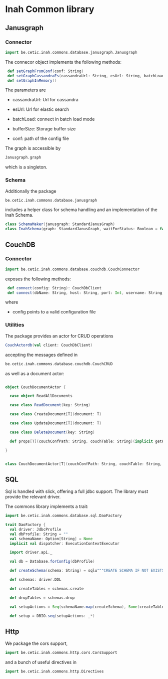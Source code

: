 # Inah Common library

## Janusgraph

### Connector

````scala
import be.cetic.inah.commons.database.janusgraph.Janusgraph
````

The connecor object implements the following methods: 
```scala
 def setGraphFromConf(conf: String)
 def setGraphCassandraEs(cassandraUrl: String, esUrl: String, batchLoad: Boolean = false, bufferSize: Option[Int] = None): Unit = {
 def setGraphInMemory()
```

The parameters are
- cassandraUrl: Url for cassandra
- esUrl: Url for elastic search 
- batchLoad: connect in batch load mode
- bufferSize: Storage buffer size

- conf: path of the config file

The graph is accessible by
```scala
Janusgraph.graph
```
which is a singleton.

### Schema
Additionally the package 
````scala
be.cetic.inah.commons.database.janusgraph

````

includes a helper class for schema handling and an implementation of the Inah Schema.
```scala
class SchemaMaker(janusgraph: StandardJanusGraph)
class InahSchema(graph: StandardJanusGraph, waitForStatus: Boolean = false, mixed: Boolean = true, reindexation: Boolean = false, enabling: Boolean = true)

```

## CouchDB
### Connector

```scala
import be.cetic.inah.commons.database.couchdb.CouchConnector
```

exposes the following methods:
```scala
 def connect(config: String): CouchDbClient  
 def connect(dbName: String, host: String, port: Int, username: String, password: String, protocol: String = "http", createDbIfNotExist: Boolean = true): CouchDbClient
```
where 

- config points to a valid configuration file

### Utilities

The package provides an actor for CRUD operations 
```scala
CouchActordb(val client: CouchDbClient) 
```
accepting the messages defined in
```scala
be.cetic.inah.commons.database.couchdb.CouchCRUD
``` 

as well as a document actor:
```scala

object CouchDocumentActor {

  case object ReadAllDocuments

  case class ReadDocument(key: String)

  case class CreateDocument[T](document: T)

  case class UpdateDocument[T](document: T)

  case class DeleteDocument(key: String)

  def props[T](couchConfPath: String, couchTable: String)(implicit getKey: T => String, getJson: T => JsValue): Props = Props(new CouchDocumentActor(couchConfPath, couchTable, getKey, getJson))

}


class CouchDocumentActor[T](couchConfPath: String, couchTable: String, getKey: T => String, getJson: T => JsValue)
```


## SQL

Sql is handled with slick, offering a full jdbc support. 
The library must provide the relevant driver. 

The commons library implements a trait:
```scala
import be.cetic.inah.commons.database.sql.DaoFactory
```
```scala
trait DaoFactory {
  val driver: JdbcProfile
  val dbProfile: String = ""
  val schemaName: Option[String] = None
  implicit val dispatcher: ExecutionContextExecutor

  import driver.api._

  val db = Database.forConfig(dbProfile)

  def createSchema(schema: String) = sqlu"""CREATE SCHEMA IF NOT EXISTS "#$schema";"""

  def schemas: driver.DDL

  def createTables = schemas.create

  def dropTables = schemas.drop

  val setupActions = Seq(schemaName.map(createSchema), Some(createTables)).filter(_.isDefined).map(_.get)

  def setup = DBIO.seq(setupActions: _*)

```

## Http

We package the cors support, 
````scala
import be.cetic.inah.commons.http.cors.CorsSupport
````

and a bunch of useful directives in 
````scala
import be.cetic.inah.commons.http.Directives
````